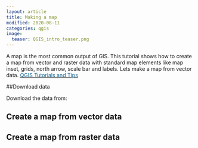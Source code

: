 ```yaml
---
layout: article
title: Making a map
modified: 2020-08-11
categories: qgis
image:
  teaser: QGIS_intro_teaser.png
---
```

A map is the most common output of GIS. This tutorial shows how to create a map from vector and raster data with standard map elements like map inset, grids, north arrow, scale bar and labels.
Lets make a map from vector data.  [<span style="color:#0B608A">QGIS Tutorials and Tips</span>](https://www.qgistutorials.com/en/docs/introduction.html)

##Download data

Download the data from:



## Create a map from vector data


## Create a map from raster data
